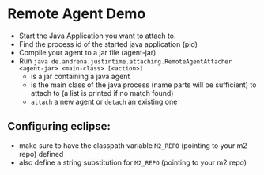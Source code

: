 # Remote Agent Demo

* Start the Java Application you want to attach to.
* Find the process id of the started java application (pid)
* Compile your agent to a jar file (agent-jar)
* Run `java de.andrena.justintime.attaching.RemoteAgentAttacher <agent-jar> <main-class> [<action>]`
  * <agent-jar> is a jar containing a java agent
  * <main-class> is the main class of the java process (name parts will be sufficient) to attach to (a list is printed if no match found)
  * <action> `attach` a new agent or `detach` an existing one 

 ## Configuring eclipse:
 
 * make sure to have the classpath variable `M2_REPO` (pointing to your m2 repo) defined
 * also define a string substitution for `M2_REPO` (pointing to your m2 repo)